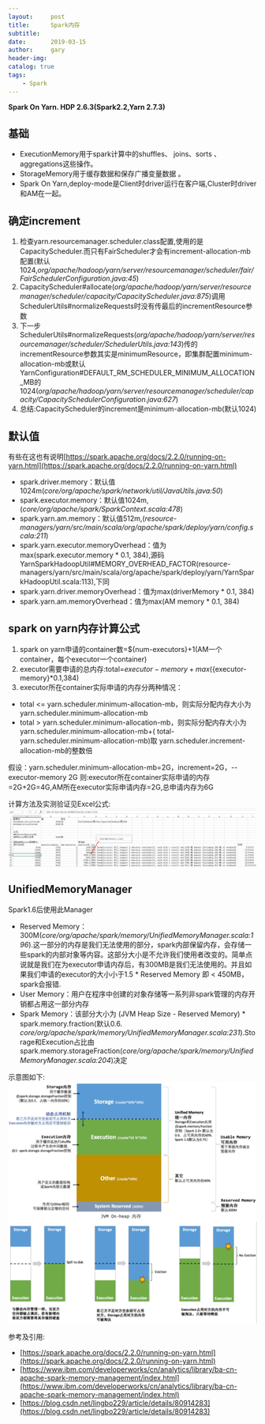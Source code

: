 ```yaml
---
layout:     post
title:      Spark内存
subtitle:   
date:       2019-03-15
author:     gary
header-img: 
catalog: true
tags:
    - Spark
---
```


**Spark On Yarn. HDP 2.6.3(Spark2.2,Yarn 2.7.3)**
## 基础
- ExecutionMemory用于spark计算中的shuffles、 joins、sorts 、 aggregations这些操作。
- StorageMemory用于缓存数据和保存广播变量数据 。
- Spark On Yarn,deploy-mode是Client时driver运行在客户端,Cluster时driver和AM在一起。

## 确定increment
1. 检查yarn.resourcemanager.scheduler.class配置,使用的是CapacityScheduler.而只有FairScheduler才会有increment-allocation-mb配置(默认1024,*org/apache/hadoop/yarn/server/resourcemanager/scheduler/fair/FairSchedulerConfiguration.java:45*)
2. CapacityScheduler#allocate(*org/apache/hadoop/yarn/server/resourcemanager/scheduler/capacity/CapacityScheduler.java:875*)调用SchedulerUtils#normalizeRequests时没有传最后的incrementResource参数
3. 下一步SchedulerUtils#normalizeRequests(*org/apache/hadoop/yarn/server/resourcemanager/scheduler/SchedulerUtils.java:143*)传的incrementResource参数其实是minimumResource，即集群配置minimum-allocation-mb或默认YarnConfiguration#DEFAULT_RM_SCHEDULER_MINIMUM_ALLOCATION_MB的1024(*org/apache/hadoop/yarn/server/resourcemanager/scheduler/capacity/CapacitySchedulerConfiguration.java:627*)
4. 总结:CapacityScheduler的increment是minimum-allocation-mb(默认1024)

## 默认值
有些在这也有说明[https://spark.apache.org/docs/2.2.0/running-on-yarn.html](https://spark.apache.org/docs/2.2.0/running-on-yarn.html)
- spark.driver.memory：默认值1024m(*core/org/apache/spark/network/util/JavaUtils.java:50*)
- spark.executor.memory：默认值1024m,(*core/org/apache/spark/SparkContext.scala:478*)
- spark.yarn.am.memory：默认值512m,(*resource-managers/yarn/src/main/scala/org/apache/spark/deploy/yarn/config.scala:211*)
- spark.yarn.executor.memoryOverhead：值为max(spark.executor.memory * 0.1, 384),源码YarnSparkHadoopUtil#MEMORY_OVERHEAD_FACTOR(resource-managers/yarn/src/main/scala/org/apache/spark/deploy/yarn/YarnSparkHadoopUtil.scala:113),下同
- spark.yarn.driver.memoryOverhead：值为max(driverMemory * 0.1, 384)
- spark.yarn.am.memoryOverhead：值为max(AM memory * 0.1, 384)

## spark on yarn内存计算公式
1. spark on yarn申请的container数=${num-executors}+1(AM一个container，每个executor一个container)
2. executor需要申请的总内存:total=${executor-memory}+max(${executor-memory}*0.1,384)
3. executor所在container实际申请的内存分两种情况：
- total <= yarn.scheduler.minimum-allocation-mb，则实际分配内存大小为yarn.scheduler.minimum-allocation-mb
- total > yarn.scheduler.minimum-allocation-mb，则实际分配内存大小为yarn.scheduler.minimum-allocation-mb+( total-yarn.scheduler.minimum-allocation-mb)取 yarn.scheduler.increment-allocation-mb的整数倍

假设：yarn.scheduler.minimum-allocation-mb=2G，increment=2G，--executor-memory 2G
则:executor所在container实际申请的内存=2G+2G=4G,AM所在executor实际申请内存=2G,总申请内存为6G

计算方法及实测验证见Excel公式:
![data](/img/in-post/2019-03-15-Spark内存/calc.png)

## UnifiedMemoryManager
Spark1.6后使用此Manager
- Reserved Memory：300M(*core/org/apache/spark/memory/UnifiedMemoryManager.scala:196*).这一部分的内存是我们无法使用的部分，spark内部保留内存，会存储一些spark的内部对象等内容。这部分大小是不允许我们使用者改变的。简单点说就是我们在为executor申请内存后，有300MB是我们无法使用的。并且如果我们申请的executor的大小小于1.5 * Reserved Memory 即 < 450MB，spark会报错.
- User Memory：用户在程序中创建的对象存储等一系列非spark管理的内存开销都占用这一部分内存
- Spark Memory：该部分大小为 (JVM Heap Size - Reserved Memory) * spark.memory.fraction(默认0.6. *core/org/apache/spark/memory/UnifiedMemoryManager.scala:231*).Storage和Execution占比由spark.memory.storageFraction(*core/org/apache/spark/memory/UnifiedMemoryManager.scala:204*)决定

示意图如下:
![data](/img/in-post/2019-03-15-Spark内存/memory.png)
![data](/img/in-post/2019-03-15-Spark内存/UnifiedMemory.png)

参考及引用:
- [https://spark.apache.org/docs/2.2.0/running-on-yarn.html](https://spark.apache.org/docs/2.2.0/running-on-yarn.html)
- [https://www.ibm.com/developerworks/cn/analytics/library/ba-cn-apache-spark-memory-management/index.html](https://www.ibm.com/developerworks/cn/analytics/library/ba-cn-apache-spark-memory-management/index.html)
- [https://blog.csdn.net/lingbo229/article/details/80914283](https://blog.csdn.net/lingbo229/article/details/80914283)